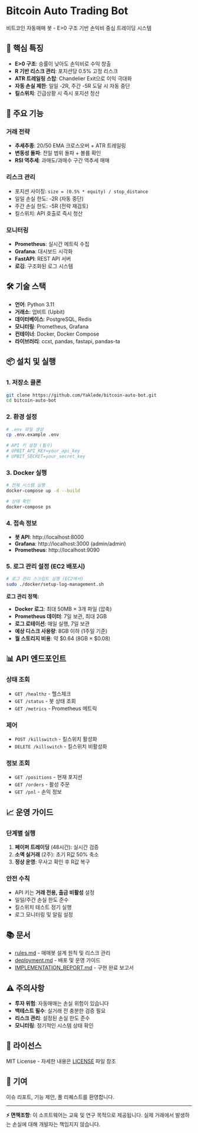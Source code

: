 # Bitcoin Auto Trading Bot

비트코인 자동매매 봇 - E>0 구조 기반 손익비 중심 트레이딩 시스템

## 🎯 핵심 특징

- **E>0 구조**: 승률이 낮아도 손익비로 수익 창출
- **R 기반 리스크 관리**: 포지션당 0.5% 고정 리스크
- **ATR 트레일링 스탑**: Chandelier Exit으로 이익 극대화
- **자동 손실 제한**: 일일 -2R, 주간 -5R 도달 시 자동 중단
- **킬스위치**: 긴급상황 시 즉시 포지션 청산

## 🚀 주요 기능

### 거래 전략
- **추세추종**: 20/50 EMA 크로스오버 + ATR 트레일링
- **변동성 돌파**: 전일 범위 돌파 + 볼륨 확인
- **RSI 역추세**: 과매도/과매수 구간 역추세 매매

### 리스크 관리
- 포지션 사이징: `size = (0.5% * equity) / stop_distance`
- 일일 손실 한도: -2R (자동 중단)
- 주간 손실 한도: -5R (전략 재검토)
- 킬스위치: API 호출로 즉시 청산

### 모니터링
- **Prometheus**: 실시간 메트릭 수집
- **Grafana**: 대시보드 시각화
- **FastAPI**: REST API 서버
- **로깅**: 구조화된 로그 시스템

## 🛠 기술 스택

- **언어**: Python 3.11
- **거래소**: 업비트 (Upbit)
- **데이터베이스**: PostgreSQL, Redis
- **모니터링**: Prometheus, Grafana
- **컨테이너**: Docker, Docker Compose
- **라이브러리**: ccxt, pandas, fastapi, pandas-ta

## 📦 설치 및 실행

### 1. 저장소 클론
```bash
git clone https://github.com/Yaklede/bitcoin-auto-bot.git
cd bitcoin-auto-bot
```

### 2. 환경 설정
```bash
# .env 파일 생성
cp .env.example .env

# API 키 설정 (필수)
# UPBIT_API_KEY=your_api_key
# UPBIT_SECRET=your_secret_key
```

### 3. Docker 실행
```bash
# 전체 시스템 실행
docker-compose up -d --build

# 상태 확인
docker-compose ps
```

### 4. 접속 정보
- **봇 API**: http://localhost:8000
- **Grafana**: http://localhost:3000 (admin/admin)
- **Prometheus**: http://localhost:9090

### 5. 로그 관리 설정 (EC2 배포시)
```bash
# 로그 관리 스크립트 실행 (EC2에서)
sudo ./docker/setup-log-management.sh
```

**로그 관리 정책:**
- **Docker 로그**: 최대 50MB × 3개 파일 (압축)
- **Prometheus 데이터**: 7일 보관, 최대 2GB
- **로그 로테이션**: 매일 실행, 7일 보관
- **예상 디스크 사용량**: 8GB 이하 (1주일 기준)
- **월 스토리지 비용**: 약 $0.64 (8GB × $0.08)

## 📊 API 엔드포인트

### 상태 조회
- `GET /healthz` - 헬스체크
- `GET /status` - 봇 상태 조회
- `GET /metrics` - Prometheus 메트릭

### 제어
- `POST /killswitch` - 킬스위치 활성화
- `DELETE /killswitch` - 킬스위치 비활성화

### 정보 조회
- `GET /positions` - 현재 포지션
- `GET /orders` - 활성 주문
- `GET /pnl` - 손익 정보

## 📈 운영 가이드

### 단계별 실행
1. **페이퍼 트레이딩** (48시간): 실시간 검증
2. **소액 실거래** (2주): 초기 R값 50% 축소
3. **정상 운영**: 무사고 확인 후 R값 복구

### 안전 수칙
- API 키는 **거래 전용, 출금 비활성** 설정
- 일일/주간 손실 한도 준수
- 킬스위치 테스트 정기 실행
- 로그 모니터링 및 알림 설정

## 📚 문서

- [rules.md](rules.md) - 매매봇 설계 원칙 및 리스크 관리
- [deployment.md](deployment.md) - 배포 및 운영 가이드
- [IMPLEMENTATION_REPORT.md](IMPLEMENTATION_REPORT.md) - 구현 완료 보고서

## ⚠️ 주의사항

- **투자 위험**: 자동매매는 손실 위험이 있습니다
- **백테스트 필수**: 실거래 전 충분한 검증 필요
- **리스크 관리**: 설정된 손실 한도 준수
- **모니터링**: 정기적인 시스템 상태 확인

## 📄 라이선스

MIT License - 자세한 내용은 [LICENSE](LICENSE) 파일 참조

## 🤝 기여

이슈 리포트, 기능 제안, 풀 리퀘스트를 환영합니다.

---

**⚡ 면책조항**: 이 소프트웨어는 교육 및 연구 목적으로 제공됩니다. 실제 거래에서 발생하는 손실에 대해 개발자는 책임지지 않습니다.

